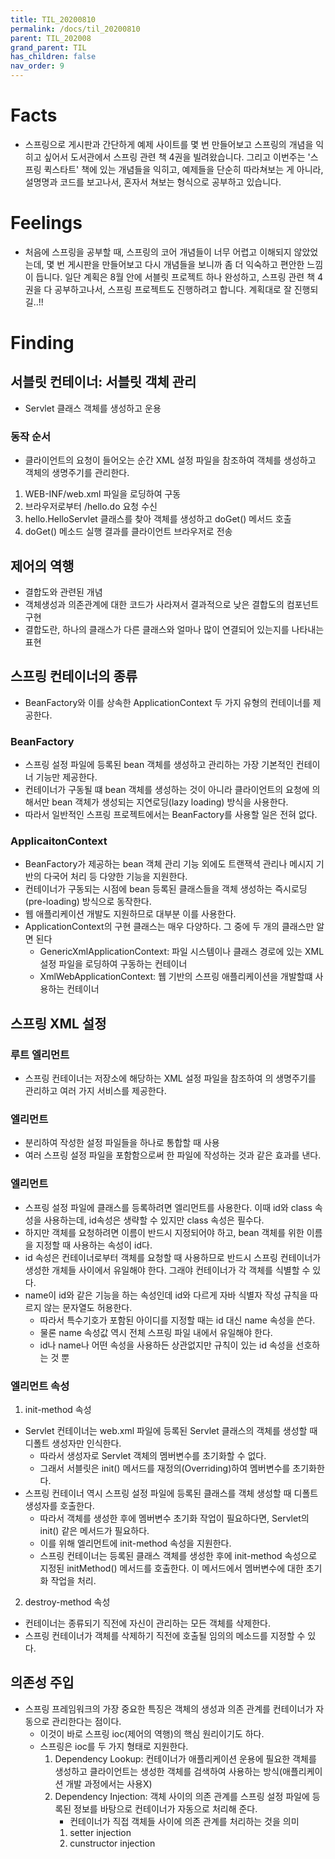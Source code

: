 ```yaml
---
title: TIL_20200810
permalink: /docs/til_20200810
parent: TIL_202008
grand_parent: TIL
has_children: false
nav_order: 9
---
```


# Facts

- 스프링으로 게시판과 간단하게 예제 사이트를 몇 번 만들어보고 스프링의 개념을 익히고 싶어서 도서관에서 스프링 관련 책 4권을 빌려왔습니다. 그리고 이번주는 '스프링 퀵스타트' 책에 있는 개념들을 익히고, 예제들을 단순히 따라쳐보는 게 아니라, 설명명과 코드를 보고나서, 혼자서 쳐보는 형식으로 공부하고 있습니다.

# Feelings

- 처음에 스프링을 공부할 때, 스프링의 코어 개념들이 너무 어렵고 이해되지 않았었는데, 몇 번 게시판을 만들어보고 다시 개념들을 보니까 좀 더 익숙하고 편안한 느낌이 듭니다. 일단 계획은 8월 안에 서블릿 프로젝트 하나 완성하고, 스프링 관련 책 4권을 다 공부하고나서, 스프링 프로젝트도 진행하려고 합니다. 계획대로 잘 진행되길..!!

# Finding

## 서블릿 컨테이너: 서블릿 객체 관리

- Servlet 클래스 객체를 생성하고 운용

### 동작 순서

- 클라이언트의 요청이 들어오는 순간 XML 설정 파일을 참조하여 객체를 생성하고 객체의 생명주기를 관리한다.

1. WEB-INF/web.xml 파일을 로딩하여 구동
2. 브라우저로부터 /hello.do 요청 수신
3. hello.HelloServlet 클래스를 찾아 객체를 생성하고 doGet() 메서드 호출
4. doGet() 메소드 실행 결과를 클라이언트 브라우저로 전송

## 제어의 역행

- 결합도와 관련된 개념
- 객체생성과 의존관계에 대한 코드가 사라져서 결과적으로 낮은 결합도의 컴포넌트 구현
- 결합도란, 하나의 클래스가 다른 클래스와 얼마나 많이 연결되어 있는지를 나타내는 표현

## 스프링 컨테이너의 종류

- BeanFactory와 이를 상속한 ApplicationContext 두 가지 유형의 컨테이너를 제공한다.

### BeanFactory

- 스프링 설정 파일에 등록된 bean 객체를 생성하고 관리하는 가장 기본적인 컨테이너 기능만 제공한다.
- 컨테이너가 구동될 떄 bean 객체를 생성하는 것이 아니라 클라이언트의 요청에 의해서만 bean 객체가 생성되는 지연로딩(lazy loading) 방식을 사용한다.
- 따라서 일반적인 스프링 프로젝트에서는 BeanFactory를 사용할 일은 전혀 없다.

### ApplicaitonContext

- BeanFactory가 제공하는 bean 객체 관리 기능 외에도 트랜잭셕 관리나 메시지 기반의 다국어 처리 등 다양한 기능을 지원한다.
- 컨테이너가 구동되는 시점에 bean 등록된 클래스들을 객체 생성하는 즉시로딩(pre-loading) 방식으로 동작한다.
- 웹 애플리케이션 개발도 지원하므로 대부분 이를 사용한다.
- ApplicationContext의 구현 클래스는 매우 다양하다. 그 중에 두 개의 클래스만 알면 된다
  - GenericXmlApplicationContext: 파일 시스템이나 클래스 경로에 있는 XML 설정 파일을 로딩하여 구동하는 컨테이너
  - XmlWebApplicationContext: 웹 기반의 스프링 애플리케이션을 개발할떄 사용하는 컨테이너

## 스프링 XML 설정

### <beans> 루트 엘리먼트

- 스프링 컨테이너는 <bean> 저장소에 해당하는 XML 설정 파일을 참조하여 <bean>의 생명주기를 관리하고 여러 가지 서비스를 제공한다.

### <import> 엘리먼트

- 분리하여 작성한 설정 파일들을 하나로 통합할 때 사용
- 여러 스프링 설정 파일을 포함함으로써 한 파일에 작성하는 것과 같은 효과를 낸다.

### <bean> 엘리먼트

- 스프링 설정 파일에 클래스를 등록하려면 <bean> 엘리먼트를 사용한다. 이때 id와 class 속성을 사용하는데, id속성은 생략할 수 있지만 class 속성은 필수다.
- 하지만 객체를 요청하려면 이름이 반드시 지정되어야 하고, bean 객체를 위한 이름을 지정할 때 사용하는 속성이 id다.
- id 속성은 컨테이너로부터 <bean>객체를 요청할 때 사용하므로 반드시 스프링 컨테이너가 생성한 개체들 사이에서 유일해야 한다. 그래야 컨테이너가 각 객체를 식별할 수 있다.
- name이 id와 같은 기능을 하는 속성인데 id와 다르게 자바 식별자 작성 규칙을 따르지 않는 문자열도 허용한다.
  - 따라서 특수기호가 포함된 아이디를 지정할 때는 id 대신 name 속성을 쓴다.
  - 물론 name 속성값 역시 전체 스프링 파일 내에서 유일해야 한다.
  - id나 name나 어떤 속성을 사용하든 상관없지만 규칙이 있는 id 속성을 선호하는 것 뿐

### <bean> 엘리먼트 속성

1. init-method 속성

- Servlet 컨테이너는 web.xml 파일에 등록된 Servlet 클래스의 객체를 생성할 때 디폴트 생성자만 인식한다.
  - 따라서 생성자로 Servlet 객체의 멤버변수를 초기화할 수 없다.
  - 그래서 서블릿은 init() 메서드를 재정의(Overriding)하여 멤버변수를 초기화한다.
- 스프링 컨테이너 역시 스프링 설정 파일에 등록된 클래스를 객체 생성할 때 디폴트 생성자를 호출한다.
  - 따라서 객체를 생성한 후에 멤버변수 초기화 작업이 필요하다면, Servlet의 init() 같은 메서드가 필요하다.
  - 이를 위해 <bean> 엘리먼트에 init-method 속성을 지원한다.
  - 스프링 컨테이너는 <bean> 등록된 클래스 객체를 생성한 후에 init-method 속성으로 지정된 initMethod() 메서드를 호출한다. 이 메서드에서 멤버변수에 대한 초기화 작업을 처리.

2. destroy-method 속성

- 컨테이너는 종류되기 직전에 자신이 관리하는 모든 객체를 삭제한다.
- 스프링 컨테이너가 객체를 삭제하기 직전에 호출될 임의의 메소드를 지정할 수 있다.

## 의존성 주입

- 스프링 프레임워크의 가장 중요한 특징은 객체의 생성과 의존 관계를 컨테이너가 자동으로 관리한다는 점이다.
  - 이것이 바로 스프링 ioc(제어의 역행)의 핵심 원리이기도 하다.
  - 스프링은 ioc를 두 가지 형태로 지원한다.
    1. Dependency Lookup: 컨테이너가 애플리케이션 운용에 필요한 객체를 생성하고 클라이언트는 생성한 객체를 검색하여 사용하는 방식(애플리케이션 개발 과정에서는 사용X)
    2. Dependency Injection: 객체 사이의 의존 관계를 스프링 설정 파일에 등록된 정보를 바탕으로 컨테이너가 자동으로 처리해 준다.
       - 컨테이너가 직접 객체들 사이에 의존 관계를 처리하는 것을 의미
       1. setter injection
       2. cunstructor injection
